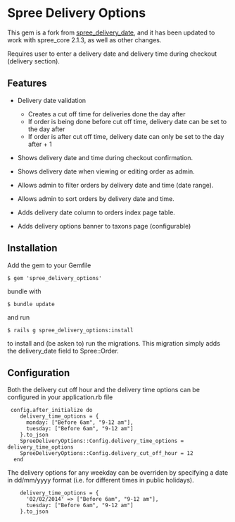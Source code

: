 Spree Delivery Options
=================

This gem is a fork from [spree_delivery_date](from 'https://github.com/sgringwe/spree_delivery_date'), and it has been updated to work with spree_core 2.1.3, as well as other changes. 

Requires user to enter a delivery date and delivery time during checkout (delivery section).

Features
-------

* Delivery date validation
	* Creates a cut off time for deliveries done the day after
	* If order is being done before cut off time, delivery date can be set to the day after
	* If order is after cut off time, delivery date can only be set to the day after + 1

* Shows delivery date and time during checkout confirmation.
* Shows delivery date when viewing or editing order as admin.
* Allows admin to filter orders by delivery date and time (date range).
* Allows admin to sort orders by delivery date and time.
* Adds delivery date column to orders index page table.
* Adds delivery options banner to taxons page (configurable)


Installation
------------

Add the gem to your Gemfile

    $ gem 'spree_delivery_options'

bundle with
  
    $ bundle update

and run

    $ rails g spree_delivery_options:install

to install and (be asken to) run the migrations. This migration simply adds the delivery_date field to Spree::Order.

Configuration
-------------

Both the delivery cut off hour and the delivery time options can be configured in your application.rb file

     config.after_initialize do
        delivery_time_options = {
          monday: ["Before 6am", "9-12 am"],
          tuesday: ["Before 6am", "9-12 am"]
        }.to_json
        SpreeDeliveryOptions::Config.delivery_time_options = delivery_time_options
        SpreeDeliveryOptions::Config.delivery_cut_off_hour = 12
      end

The delivery options for any weekday can be overriden by specifying a date in dd/mm/yyyy format (i.e. for different times in public holidays). 

        delivery_time_options = {
          '02/02/2014' => ["Before 6am", "9-12 am"],
          tuesday: ["Before 6am", "9-12 am"]
        }.to_json

